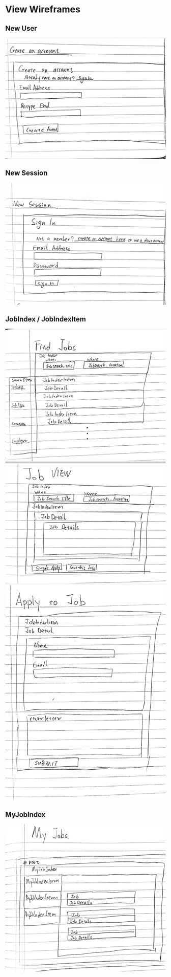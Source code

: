# View Wireframes

## New User
![new-user]

## New Session
![new-session]

## JobIndex / JobIndexItem
![find-job]
![view-job]
![apply-job]


## MyJobIndex
![myjob]

[new-user]: ./wireframes/NewUser.JPG
[new-session]: ./wireframes/NewSession.JPG
[find-job]: ./wireframes/FindJob.JPG
[apply-job]: ./wireframes/Apply.JPG
[view-job]: ./wireframes/ViewJob.JPG
[myjob]: ./wireframes/MyJobs.JPG

